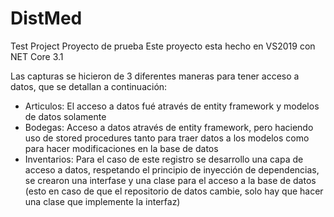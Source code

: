 # DistMed
Test Project
Proyecto de prueba
Este proyecto esta hecho en VS2019 con NET Core 3.1

Las capturas se hicieron de 3 diferentes maneras para tener acceso a datos, que se detallan a continuación:
* Articulos: El acceso a datos fué através de entity framework y modelos de datos solamente
* Bodegas: Acceso a datos através de entity framework, pero haciendo uso de stored procedures tanto para traer datos a los modelos como para hacer modificaciones en la base de datos
* Inventarios: Para el caso de este registro se desarrollo una capa de acceso a datos, respetando el principio de inyección de dependencias, se crearon una interfase y una clase para el acceso a la base de datos (esto en caso de que el repositorio de datos cambie, solo hay que hacer una clase que implemente la interfaz)
